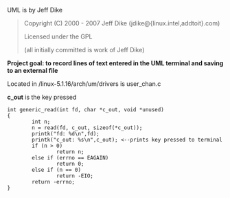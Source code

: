 UML is by Jeff Dike 
 >Copyright (C) 2000 - 2007 Jeff Dike (jdike@{linux.intel,addtoit}.com)
 >
 >Licensed under the GPL
 >
 >(all initially committed is work of Jeff Dike)
 
**Project goal: to record lines of text entered in the UML terminal and saving to an external file**

Located in /linux-5.1.16/arch/um/drivers is user_chan.c

**c_out** is the key pressed
```
int generic_read(int fd, char *c_out, void *unused)
{
        int n;
        n = read(fd, c_out, sizeof(*c_out));
        printk("fd: %d\n",fd);
        printk("c_out: %s\n",c_out); <--prints key pressed to terminal
        if (n > 0)
                return n;
        else if (errno == EAGAIN)
                return 0;
        else if (n == 0)
                return -EIO;
        return -errno;
}
```

